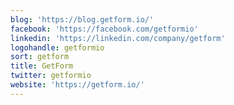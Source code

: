 ```yaml
---
blog: 'https://blog.getform.io/'
facebook: 'https://facebook.com/getformio'
linkedin: 'https://linkedin.com/company/getform'
logohandle: getformio
sort: getform
title: GetForm
twitter: getformio
website: 'https://getform.io/'
---
```

